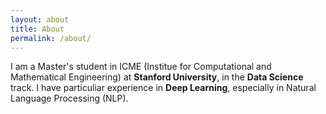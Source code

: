 ```yaml
---
layout: about
title: About
permalink: /about/
---
```


I am a Master's student in ICME (Institue for Computational and Mathematical Engineering) at <b>Stanford University</b>, in the <b>Data Science</b> track. I have particuliar experience in <b>Deep Learning</b>, especially in Natural Language Processing (NLP).

